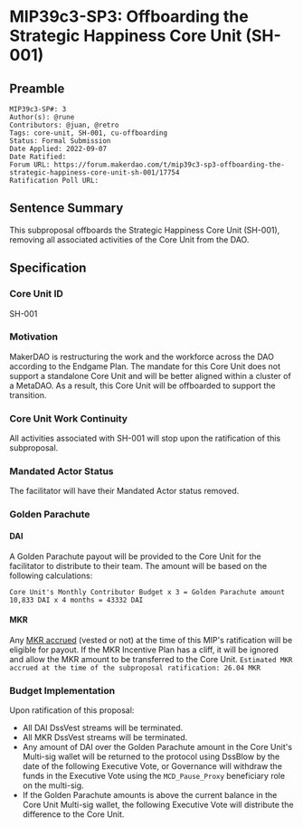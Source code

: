 # MIP39c3-SP3: Offboarding the Strategic Happiness Core Unit (SH-001)

## Preamble
```
MIP39c3-SP#: 3
Author(s): @rune
Contributors: @juan, @retro
Tags: core-unit, SH-001, cu-offboarding
Status: Formal Submission
Date Applied: 2022-09-07
Date Ratified: 
Forum URL: https://forum.makerdao.com/t/mip39c3-sp3-offboarding-the-strategic-happiness-core-unit-sh-001/17754
Ratification Poll URL:
```

## Sentence Summary
This subproposal offboards the Strategic Happiness Core Unit (SH-001), removing all associated activities of the Core Unit from the DAO. 

## Specification
### Core Unit ID
SH-001

### Motivation
MakerDAO is restructuring the work and the workforce across the DAO according to the Endgame Plan. The mandate for this Core Unit does not support a standalone Core Unit and will be better aligned within a cluster of a MetaDAO. As a result, this Core Unit will be offboarded to support the transition. 

### Core Unit Work Continuity
All activities associated with SH-001 will stop upon the ratification of this subproposal.

### Mandated Actor Status
The facilitator will have their Mandated Actor status removed. 

### Golden Parachute
#### DAI
A Golden Parachute payout will be provided to the Core Unit for the facilitator to distribute to their team. The amount will be based on the following calculations:

`Core Unit's Monthly Contributor Budget x 3 = Golden Parachute amount`
`10,833 DAI x 4 months = 43332 DAI`

#### MKR
Any [MKR accrued](https://makerburn.com/#/expenses/vesting/0xa4c22f0e25C6630B2017979AcF1f865e94695C4b/MKR/23) (vested or not) at the time of this MIP's ratification will be eligible for payout. If the MKR Incentive Plan has a cliff, it will be ignored and allow the MKR amount to be transferred to the Core Unit.
`Estimated MKR accrued at the time of the subproposal ratification: 26.04 MKR`

### Budget Implementation
Upon ratification of this proposal:
* All DAI DssVest streams will be terminated. 
* All MKR DssVest streams will be terminated. 
* Any amount of DAI over the Golden Parachute amount in the Core Unit's Multi-sig wallet will be returned to the protocol using DssBlow by the date of the following Executive Vote, or Governance will withdraw the funds in the Executive Vote using the `MCD_Pause_Proxy` beneficiary role on the multi-sig. 
* If the Golden Parachute amounts is above the current balance in the Core Unit Multi-sig wallet, the following Executive Vote will distribute the difference to the Core Unit.
